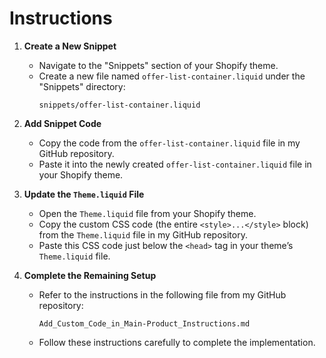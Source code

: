 # Instructions

1. **Create a New Snippet**  
   - Navigate to the "Snippets" section of your Shopify theme.  
   - Create a new file named `offer-list-container.liquid` under the "Snippets" directory:  
     ```plaintext
     snippets/offer-list-container.liquid
     ```

2. **Add Snippet Code**  
   - Copy the code from the `offer-list-container.liquid` file in my GitHub repository.  
   - Paste it into the newly created `offer-list-container.liquid` file in your Shopify theme.

3. **Update the `Theme.liquid` File**  
   - Open the `Theme.liquid` file from your Shopify theme.  
   - Copy the custom CSS code (the entire `<style>...</style>` block) from the `Theme.liquid` file in my GitHub repository.  
   - Paste this CSS code just below the `<head>` tag in your theme’s `Theme.liquid` file.

4. **Complete the Remaining Setup**  
   - Refer to the instructions in the following file from my GitHub repository:  
     ```plaintext
     Add_Custom_Code_in_Main-Product_Instructions.md
     ```
   - Follow these instructions carefully to complete the implementation.
